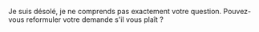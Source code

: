 Je suis désolé, je ne comprends pas exactement votre question. Pouvez-vous reformuler votre demande s'il vous plaît ?